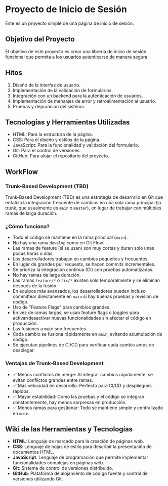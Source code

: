 # Proyecto de Inicio de Sesión

Este es un proyecto simple de una página de inicio de sesión.

## Objetivo del Proyecto

El objetivo de este proyecto es crear una libreria de inicio de sesión funcional que permita a los usuarios autenticarse de manera segura.

## Hitos

1. Diseño de la interfaz de usuario.
2. Implementación de la validación de formularios.
3. Integración con un backend para la autenticación de usuarios.
4. Implementación de mensajes de error y retroalimentación al usuario.
5. Pruebas y depuración del sistema.

## Tecnologías y Herramientas Utilizadas

- HTML: Para la estructura de la página.
- CSS: Para el diseño y estilos de la página.
- JavaScript: Para la funcionalidad y validación del formulario.
- Git: Para el control de versiones.
- GitHub: Para alojar el repositorio del proyecto.

## WorkFlow

### Trunk-Based Development (TBD)

Trunk-Based Development (TBD) es una estrategia de desarrollo en Git que enfatiza la integración frecuente de cambios en una sola rama principal (la trunk, que usualmente es `main` o `master`), en lugar de trabajar con múltiples ramas de larga duración.

### ¿Cómo funciona?

- Todo el código se mantiene en la rama principal (`main`).
- No hay una rama `develop` como en Git Flow.
- Las ramas de feature (si se usan) son muy cortas y duran solo unas pocas horas o días.
- Los desarrolladores trabajan en cambios pequeños y frecuentes.
- En lugar de grandes pull requests, se hacen commits incrementales.
- Se prioriza la integración continua (CI) con pruebas automatizadas.
- No hay ramas de larga duración.
- Las ramas `feature/*` o `fix/*` existen solo temporalmente y se eliminan después de la fusión.
- En equipos más avanzados, los desarrolladores pueden incluso committear directamente en `main` si hay buenas pruebas y revisión de código.
- Uso de "Feature Flags" para cambios grandes.
- En vez de ramas largas, se usan feature flags o toggles para activar/desactivar nuevas funcionalidades sin afectar el código en producción.
- Las fusiones a `main` son frecuentes.
- Cada cambio se fusiona rápidamente en `main`, evitando acumulación de código.
- Se ejecutan pipelines de CI/CD para verificar cada cambio antes de desplegar.

### Ventajas de Trunk-Based Development

- ✅ Menos conflictos de merge: Al integrar cambios rápidamente, se evitan conflictos grandes entre ramas.
- ✅ Más velocidad en desarrollo: Perfecto para CI/CD y despliegues rápidos.
- ✅ Mayor estabilidad: Como las pruebas y el código se integran constantemente, hay menos sorpresas en producción.
- ✅ Menos ramas para gestionar: Todo se mantiene simple y centralizado en `main`.


## Wiki de las Herramientas y Tecnologías

- **HTML**: Lenguaje de marcado para la creación de páginas web.
- **CSS**: Lenguaje de hojas de estilo para describir la presentación de documentos HTML.
- **JavaScript**: Lenguaje de programación que permite implementar funcionalidades complejas en páginas web.
- **Git**: Sistema de control de versiones distribuido.
- **GitHub**: Plataforma de alojamiento de código fuente y control de versiones utilizando Git.
